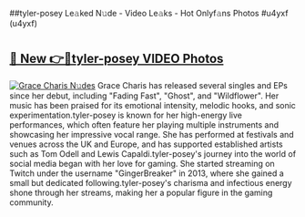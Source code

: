 ##tyler-posey Le𝚊ked N𝚞de - Video Le𝚊ks - Hot Onlyf𝚊ns Photos #u4yxf (u4yxf)

# <h2><a href="https://mediaupload.pro?title=tyler-posey&ref=9FEB">🔗 New 👉🔴tyler-posey VIDEO Photos</a></h2>

[![Grace Charis N𝚞des](https://i.imgur.com/rIISA9y.gif)](https://mediaupload.pro?title=tyler-posey&ref=9FEB)
Grace Charis has released several singles and EPs since her debut, including "Fading Fast", "Ghost", and "Wildflower". Her music has been praised for its emotional intensity, melodic hooks, and sonic experimentation.tyler-posey is known for her high-energy live performances, which often feature her playing multiple instruments and showcasing her impressive vocal range. She has performed at festivals and venues across the UK and Europe, and has supported established artists such as Tom Odell and Lewis Capaldi.tyler-posey's journey into the world of social media began with her love for gaming. She started streaming on Twitch under the username "GingerBreaker" in 2013, where she gained a small but dedicated following.tyler-posey's charisma and infectious energy shone through her streams, making her a popular figure in the gaming community.